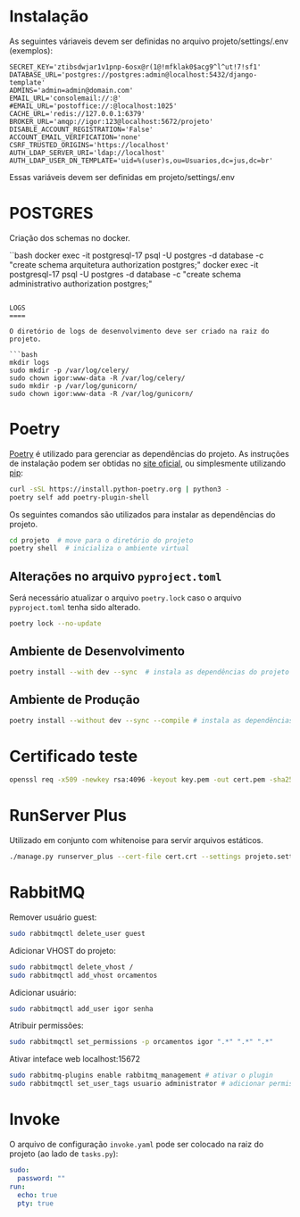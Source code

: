 Instalação
==========

As seguintes váriaveis devem ser definidas no arquivo projeto/settings/.env (exemplos):

    SECRET_KEY='ztibsdwjar1v1pnp-6osx@r(1@!mfklak0$acg9^l^ut!7!sf1'
    DATABASE_URL='postgres://postgres:admin@localhost:5432/django-template'
    ADMINS='admin=admin@domain.com'
    EMAIL_URL='consolemail://:@'
    #EMAIL_URL='postoffice://:@localhost:1025'
    CACHE_URL='redis://127.0.0.1:6379'
    BROKER_URL='amqp://igor:123@localhost:5672/projeto'
    DISABLE_ACCOUNT_REGISTRATION='False'
    ACCOUNT_EMAIL_VERIFICATION='none'
    CSRF_TRUSTED_ORIGINS='https://localhost'
    AUTH_LDAP_SERVER_URI='ldap://localhost'
    AUTH_LDAP_USER_DN_TEMPLATE='uid=%(user)s,ou=Usuarios,dc=jus,dc=br'

Essas variáveis devem ser definidas em projeto/settings/.env

POSTGRES
========

Criação dos schemas no docker.

``bash
docker exec -it postgresql-17 psql -U postgres -d database -c "create schema arquitetura authorization postgres;"
docker exec -it postgresql-17 psql -U postgres -d database -c "create schema administrativo authorization postgres;"
```

LOGS
====

O diretório de logs de desenvolvimento deve ser criado na raiz do projeto.

```bash
mkdir logs
sudo mkdir -p /var/log/celery/
sudo chown igor:www-data -R /var/log/celery/
sudo mkdir -p /var/log/gunicorn/
sudo chown igor:www-data -R /var/log/gunicorn/
```

Poetry
======

[Poetry](https://python-poetry.org/) é utilizado para gerenciar as dependências do projeto. As instruções de
instalação podem ser obtidas no [site oficial](https://python-poetry.org/docs/#installing-with-pipx), ou
simplesmente utilizando [pip](https://pip.pypa.io/en/stable/):

```bash
curl -sSL https://install.python-poetry.org | python3 -
poetry self add poetry-plugin-shell
```

Os seguintes comandos são utilizados para instalar as dependências do projeto.

```bash
cd projeto  # move para o diretório do projeto
poetry shell  # inicializa o ambiente virtual
```

Alterações no arquivo ``pyproject.toml``
----------------------------------------

Será necessário atualizar o arquivo ``poetry.lock`` caso o arquivo ``pyproject.toml`` tenha sido  alterado. 

```bash
poetry lock --no-update
```

Ambiente de Desenvolvimento
---------------------------

```bash
poetry install --with dev --sync  # instala as dependências do projeto incluindo as de desenvolvimento
```

Ambiente de Produção
--------------------

```bash
poetry install --without dev --sync --compile # instala as dependências do projeto excluindo as de desenvolvimento
```

Certificado teste
=================

```bash
openssl req -x509 -newkey rsa:4096 -keyout key.pem -out cert.pem -sha256 -days 365
```

RunServer Plus
==============

Utilizado em conjunto com whitenoise para servir arquivos estáticos.


```bash
./manage.py runserver_plus --cert-file cert.crt --settings projeto.settings.whitenoise 0.0.0.0:8000
```

RabbitMQ
========

Remover usuário guest:

```bash
sudo rabbitmqctl delete_user guest
```

Adicionar VHOST do projeto:

```bash
sudo rabbitmqctl delete_vhost /
sudo rabbitmqctl add_vhost orcamentos
```

Adicionar usuário:

```bash
sudo rabbitmqctl add_user igor senha
```

Atribuir permissões:

```bash
sudo rabbitmqctl set_permissions -p orcamentos igor ".*" ".*" ".*"
```

Ativar inteface web localhost:15672

```bash
sudo rabbitmq-plugins enable rabbitmq_management # ativar o plugin
sudo rabbitmqctl set_user_tags usuario administrator # adicionar permissão ao usuário
```

Invoke
======

O arquivo de configuração ``invoke.yaml`` pode ser colocado na raiz do projeto (ao lado de ``tasks.py``):

```yml
sudo:
  password: ""
run:
  echo: true
  pty: true
```
